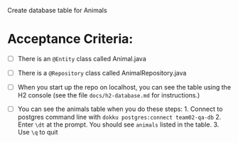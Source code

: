 Create database table for Animals


# Acceptance Criteria:

- [ ] There is an `@Entity` class called Animal.java
- [ ] There is a `@Repository` class called AnimalRepository.java
- [ ] When you start up the repo on localhost, you can see the table
      using the H2 console (see the file `docs/h2-database.md` for 
      instructions.)
- [ ] You can see the animals table when you do these steps:
      1. Connect to postgres command line with 
         ```
         dokku postgres:connect team02-qa-db
         ```
      2. Enter `\dt` at the prompt. You should see
         `animals` listed in the table.
      3. Use `\q` to quit


